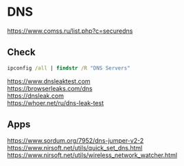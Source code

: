 # DNS
https://www.comss.ru/list.php?c=securedns

## Check
```cmd
ipconfig /all | findstr /R "DNS Servers"
```
https://www.dnsleaktest.com
<br>
https://browserleaks.com/dns
<br>
https://dnsleak.com
<br>
https://whoer.net/ru/dns-leak-test

## Apps
https://www.sordum.org/7952/dns-jumper-v2-2
<br>
https://www.nirsoft.net/utils/quick_set_dns.html
<br>
https://www.nirsoft.net/utils/wireless_network_watcher.html
